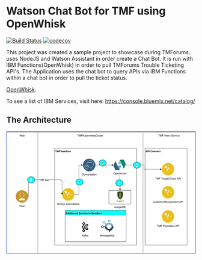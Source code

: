 # Watson Chat Bot for TMF using OpenWhisk

[![Build Status](https://travis-ci.org/watson-developer-cloud/text-bot-openwhisk.svg?branch=master)](https://travis-ci.org/watson-developer-cloud/text-bot-openwhisk) [![codecov](https://codecov.io/gh/watson-developer-cloud/text-bot-openwhisk/branch/master/graph/badge.svg)](https://codecov.io/gh/watson-developer-cloud/text-bot-openwhisk)


This project was created a sample project to showcase during TMForums. uses NodeJS and Watson Assistant in order create a Chat Bot. It is run with IBM Functions(OpenWhisk) in order to pull TMForums Trouble Ticketing API's. 
The Application uses the chat bot to query APIs  via IBM Functions within a chat bot in order to pull the ticket status. 


[OpenWhisk](https://console.bluemix.net/openwhisk/).

To see a list of IBM Services, visit here: https://console.bluemix.net/catalog/

## The Architecture
![**Architecture**](readme_images/Arch.png)


